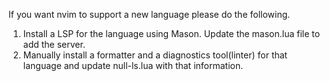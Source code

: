 If you want nvim to support a new language please do the following.

1. Install a LSP for the language using Mason. Update the mason.lua file to add the server.
2. Manually install a formatter and a diagnostics tool(linter) for that language and update null-ls.lua with
   that information.
